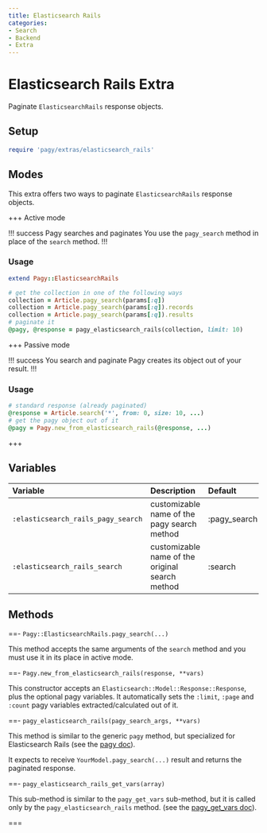 ```yaml
---
title: Elasticsearch Rails
categories: 
- Search
- Backend
- Extra
---
```


# Elasticsearch Rails Extra

Paginate `ElasticsearchRails` response objects.

## Setup

```ruby pagy.rb (initializer)
require 'pagy/extras/elasticsearch_rails'
```

## Modes

This extra offers two ways to paginate `ElasticsearchRails` response objects.

+++ Active mode

!!! success Pagy searches and paginates
You use the `pagy_search` method in place of the `search` method.
!!!

### Usage

```ruby Model
extend Pagy::ElasticsearchRails
```

```ruby Controller (pagy_search)
# get the collection in one of the following ways
collection = Article.pagy_search(params[:q])
collection = Article.pagy_search(params[:q]).records
collection = Article.pagy_search(params[:q]).results
# paginate it
@pagy, @response = pagy_elasticsearch_rails(collection, limit: 10)
```

+++ Passive mode

!!! success You search and paginate
Pagy creates its object out of your result.
!!!

### Usage

```ruby Controller (search)
# standard response (already paginated)
@response = Article.search('*', from: 0, size: 10, ...)
# get the pagy object out of it
@pagy = Pagy.new_from_elasticsearch_rails(@response, ...)
```

+++

## Variables

| Variable                           | Description                                     | Default      |
|:-----------------------------------|:------------------------------------------------|:-------------|
| `:elasticsearch_rails_pagy_search` | customizable name of the pagy search method     | :pagy_search |
| `:elasticsearch_rails_search`      | customizable name of the original search method | :search      |

## Methods

==- `Pagy::ElasticsearchRails.pagy_search(...)`

This method accepts the same arguments of the `search` method and you must use it in its place in active mode.

==- `Pagy.new_from_elasticsearch_rails(response, **vars)`

This constructor accepts an `Elasticsearch::Model::Response::Response`, plus the optional pagy variables. It automatically sets
the `:limit`, `:page` and `:count` pagy variables extracted/calculated out of it.

==- `pagy_elasticsearch_rails(pagy_search_args, **vars)`

This method is similar to the generic `pagy` method, but specialized for Elasticsearch Rails (see
the [pagy doc](/docs/api/backend.md#pagy-collection-vars-nil)).

It expects to receive `YourModel.pagy_search(...)` result and returns the paginated response.

==- `pagy_elasticsearch_rails_get_vars(array)`

This sub-method is similar to the `pagy_get_vars` sub-method, but it is called only by the `pagy_elasticsearch_rails` method. (see
the [pagy_get_vars doc](/docs/api/backend.md#pagy-get-vars-collection-vars)).

===
